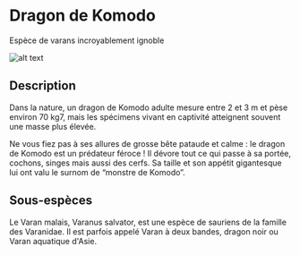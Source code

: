 # Dragon de Komodo

Espèce de varans incroyablement ignoble

![alt text](https://upload.wikimedia.org/wikipedia/commons/5/50/Varanus_komodoensis1.jpg "Dragon de Komodo")

## Description
Dans la nature, un dragon de Komodo adulte mesure entre 2 et 3 m et pèse environ 70 kg7, mais les spécimens vivant en captivité atteignent souvent une masse plus élevée.

Ne vous fiez pas à ses allures de grosse bête pataude et calme : le dragon de Komodo est un prédateur féroce ! Il dévore tout ce qui passe à sa portée, cochons, singes mais aussi des cerfs. Sa taille et son appétit gigantesque lui ont valu le surnom de “monstre de Komodo”.

## Sous-espèces
Le Varan malais, Varanus salvator, est une espèce de sauriens de la famille des Varanidae. Il est parfois appelé Varan à deux bandes, dragon noir ou Varan aquatique d'Asie.
